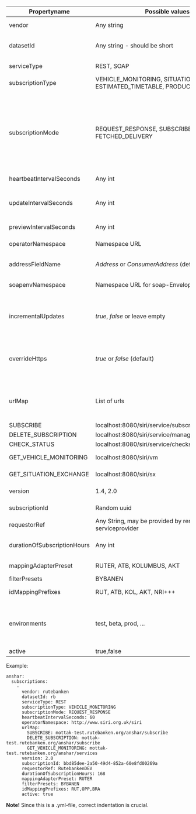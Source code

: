 |Propertyname | Possible values | Description |
|---|---|---|
|vendor|Any string|Informational label used in incoming url|
|datasetId|Any string - should be short|Id used to separate data from different vendors - also used in urls|
|serviceType|REST, SOAP|Specifies if requests should be wrapped in soap envelopes|
|subscriptionType|VEHICLE_MONITORING, SITUATION_EXCHANGE, ESTIMATED_TIMETABLE, PRODUCTION_TIMETABLE|SIRI datatype for this subscription|
|subscriptionMode|REQUEST_RESPONSE, SUBSCRIBE, FETCHED_DELIVERY| - REQUEST_RESPONSE: Client gets all current data at som interval - SUBSCRIBE:Pubsub-pattern - changes are pushed from server to client when they occur. - FETCHED_DELIVERY:Client is notified that data is updated, and should POST a GetServiceRequest to get updated data.|
|heartbeatIntervalSeconds|Any int|Expected heartbeat frequency|
|updateIntervalSeconds|Any int|Requested update-interval (only applicable when subscription is VEHICLE_MONITORING and SUBSCRIBE)|
|previewIntervalSeconds|Any int|Requested preview interval|
|operatorNamespace|Namespace URL|Optional namespace used in XML-marshalling data from this subscription|
|addressFieldName| *Address* or *ConsumerAddress* (default)| XML-attribute to use for inbound URL |
|soapenvNamespace| Namespace URL for soap-Envelope| Optional namespace used in XML-marshalling Soap-Envelope|
|incrementalUpdates|_true_, _false_ or leave empty | _true_ and _false_ sets the attribute to specified value. If empty, the IncrementalUpdates-element is not included in the Request| 
|overrideHttps|_true_ or _false_ (default)| if set to true, the inbound URL for this subscriptions replaces _https://..._ with _http://..._  Should only be used when dataprovider explicitly does not support *https*|
|urlMap|List of urls| Specifies URLs to separate services, unused may be deleted. Specify https4:// for HTTPS (e.g. https4://localhost:8080/siri/sx)|
|  SUBSCRIBE|localhost:8080/siri/service/subscribe.xml |URL to register subscription|
|  DELETE_SUBSCRIPTION|localhost:8080/siri/service/managesubscription.xml |URL to terminate subscription|
|  CHECK_STATUS|localhost:8080/siri/service/checkstatus.xml|URL used to check status|
|  GET_VEHICLE_MONITORING|localhost:8080/siri/vm |URL to SIRI VM-ServiceRequest|
|  GET_SITUATION_EXCHANGE|localhost:8080/siri/sx |URL to SIRI SX-ServiceRequest|
|version|1.4, 2.0  |SIRI-version remote service implements|
|subscriptionId|Random uuid|Unique ID used to identify subscription|
|requestorRef|Any String, may be provided by remote serviceprovider |Used to identify against remote server|
|durationOfSubscriptionHours|Any int |Number of hours to trigger subscription to be terminated/restarted|
|mappingAdapterPreset|RUTER, ATB, KOLUMBUS, AKT|Adapters used to convert ids to common format|
|filterPresets|BYBANEN|Specific filters to use|
|idMappingPrefixes|RUT, ATB, KOL, AKT, NRI+++|List of prefixes to be used when mapping ids form NSR|
|environments| test, beta, prod, ...| Facilitates different subscriptions in different environments. If value does not match property set in environment, it will be disabled by default. |
|active|true,false |Enables/disables subscription|

Example:
```
anshar:
  subscriptions:
    -
      vendor: rutebanken
      datasetId: rb
      serviceType: REST
      subscriptionType: VEHICLE_MONITORING
      subscriptionMode: REQUEST_RESPONSE
      heartbeatIntervalSeconds: 60
      operatorNamespace: http://www.siri.org.uk/siri
      urlMap:
        SUBSCRIBE: mottak-test.rutebanken.org/anshar/subscribe
        DELETE_SUBSCRIPTION: mottak-test.rutebanken.org/anshar/subscribe
        GET_VEHICLE_MONITORING: mottak-test.rutebanken.org/anshar/services
      version: 2.0
      subscriptionId: bbd85dee-2a50-49d4-852a-60e8fd00269a
      requestorRef: RutebankenDEV
      durationOfSubscriptionHours: 168
      mappingAdapterPreset: RUTER
      filterPresets: BYBANEN
      idMappingPrefixes: RUT,OPP,BRA
      active: true
```

**Note!** Since this is a .yml-file, correct indentation is crucial.